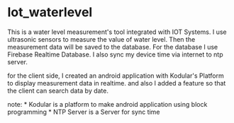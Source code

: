 # Iot_waterlevel
This is a water level measurement's tool integrated with IOT Systems. I use ultrasonic sensors to measure the value of water level. 
Then the measurement data will be saved to the database. For the database I use Firebase Realtime Database.
I also sync my device time via internet to ntp server. 

for the client side, I created an android application with Kodular's Platform to display measurement data in realtime. and also I added a feature so that the client can search data by date. 

note: * Kodular is a platform to make android application using block programming
      * NTP Server is a Server for sync time 
